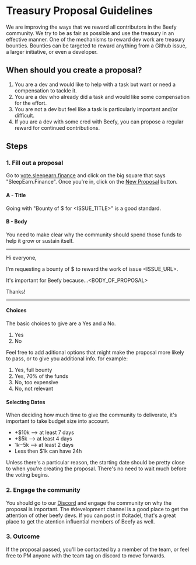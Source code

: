# Treasury Proposal Guidelines
We are improving the ways that we reward all contributors in the Beefy community. We try to be as fair as possible and use the treasury in an effective manner.
One of the mechanisms to reward dev work are treasury bounties. Bounties can be targeted to reward anything from a Github issue, a larger initiative, or even a developer.

## When should you create a proposal?
1. You are a dev and would like to help with a task but want or need a compensation to tackle it. 
2. You are a dev who already did a task and would like some compensation for the effort.
3. You are not a dev but feel like a task is particularly important and/or difficult.
4. If you are a dev with some cred with Beefy, you can propose a regular reward for continued contributions. 

## Steps

### 1. Fill out a proposal
Go to [vote.sleepearn.finance](https://vote.sleepearn.finance) and click on the big square that says "SleepEarn.Finance". Once you're in, click on the [New Proposal](https://vote.sleepearn.finance/#/beefy/create) button.

#### A - Title
Going with "Bounty of $<AMOUNT> for <ISSUE_TITLE>" is a good standard.

#### B - Body

You need to make clear why the community should spend those funds to help it grow or sustain itself.

---

Hi everyone,

I'm requesting a bounty of $<AMOUNT> to reward the work of issue <ISSUE_URL>. 

It's important for Beefy because...<BODY_OF_PROPOSAL>
  
Thanks!

---


#### Choices

The basic choices to give are a Yes and a No.

1. Yes
2. No

Feel free to add aditional options that might make the proposal more likely to pass, or to give you additional info. for example:

1. Yes, full bounty 
2. Yes, 70% of the funds
3. No, too expensive
4. No, not relevant 

#### Selecting Dates 
When deciding how much time to give the community to deliverate, it's important to take budget size into account.

- +$10k --> at least 7 days
- +$5k --> at least 4 days
- $1k-$5k --> at least 2 days
- Less then $1k can have 24h 

Unless there's a particular reason, the starting date should be pretty close to when you're creating the proposal. There's no need to wait much before the voting begins.

### 2. Engage the community
You should go to our [Discord](https://discord.gg/yq8wfHd) and engage the community on why the proposal is important. 
The #development channel is a good place to get the attention of other beefy devs. If you can post in #citadel, that's a great place to get the atention influential members of Beefy as well.

### 3. Outcome
If the proposal passed, you'll be contacted by a member of the team, or feel free to PM anyone with the team tag on discord to move forwards. 


